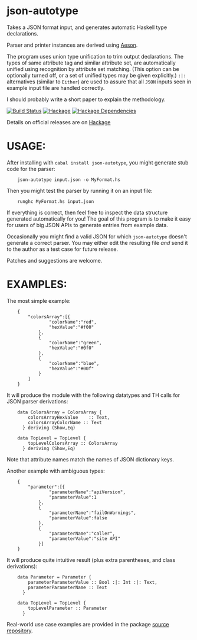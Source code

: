 json-autotype
=============
Takes a JSON format input, and generates automatic Haskell type declarations.

Parser and printer instances are derived using [Aeson](http://hackage.haskell.org/package/aeson).

The program uses union type unification to trim output declarations. The types of same attribute tag and similar attribute set, are automatically unified using recognition by attribute set matching. (This option can be optionally turned off, or a set of unified types may be given explicitly.) `:|:` alternatives (similar to `Either`) are used to assure that all `JSON` inputs seen in example input file are handled correctly.

I should probably write a short paper to explain the methodology.

[![Build Status](https://api.travis-ci.org/mgajda/json-autotype.png?branch=master)](https://travis-ci.org/mgajda/json-autotype)
[![Hackage](https://budueba.com/hackage/json-autotype)](https://hackage.haskell.org/package/json-autotype)
[![Hackage Dependencies](https://img.shields.io/hackage-deps/v/json-autotype.svg?style=plastic)](http://packdeps.haskellers.com/feed?needle=json-autotype)

Details on official releases are on [Hackage](https://hackage.haskell.org/package/json-autotype)

USAGE:
======
After installing with `cabal install json-autotype`, you might generate stub code for the parser:

```
    json-autotype input.json -o MyFormat.hs
```

Then you might test the parser by running it on an input file:

```
    runghc MyFormat.hs input.json
```

If everything is correct, then feel free to inspect the data structure generated automatically for you!
The goal of this program is to make it easy for users of big JSON APIs to generate entries from
example data.

Occasionally you might find a valid JSON for which `json-autotype` doesn't generate a correct parser.
You may either edit the resulting file _and_ send it to the author as a test case for future release.

Patches and suggestions are welcome.

EXAMPLES:
=========

The most simple example:
```
    {
        "colorsArray":[{
                "colorName":"red",
                "hexValue":"#f00"
            },
            {
                "colorName":"green",
                "hexValue":"#0f0"
            },
            {
                "colorName":"blue",
                "hexValue":"#00f"
            }
        ]
    }
```

It will produce the module with the following datatypes and TH calls for JSON parser derivations:
```
    data ColorsArray = ColorsArray {
        colorsArrayHexValue    :: Text,
        colorsArrayColorName :: Text
      } deriving (Show,Eq)

    data TopLevel = TopLevel {
        topLevelColorsArray :: ColorsArray
      } deriving (Show,Eq)
```
Note that attribute names match the names of JSON dictionary keys.

Another example with ambiguous types:
```
    {
        "parameter":[{
                "parameterName":"apiVersion",
                "parameterValue":1
            },
            {
                "parameterName":"failOnWarnings",
                "parameterValue":false
            },
            {
                "parameterName":"caller",
                "parameterValue":"site API"
            }]
    }
```
It will produce quite intuitive result (plus extra parentheses, and class derivations):

```
    data Parameter = Parameter {
        parameterParameterValue :: Bool :|: Int :|: Text,
        parameterParameterName :: Text
      }

    data TopLevel = TopLevel {
        topLevelParameter :: Parameter
      }
```

Real-world use case examples are provided in the package [source repository](https://github.com/mgajda/json-autotype/tree/master/test).
